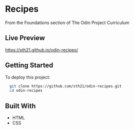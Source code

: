 # Recipes

From the Foundations section of The Odin Project Curriculum

## Live Preview

https://sth21.github.io/odin-recipes/

## Getting Started

To deploy this project:

```bash
  git clone https://github.com/sth21/odin-recipes.git
  cd odin-recipes
```

## Built With

- HTML
- CSS

